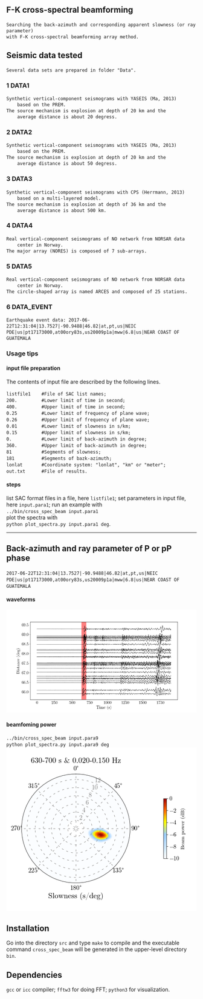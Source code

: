 ## F-K cross-spectral beamforming
    Searching the back-azimuth and corresponding apparent slowness (or ray parameter)    
    with F-K cross-spectral beamforming array method.
## Seismic data tested
    Several data sets are prepared in folder "Data".
### 1 DATA1
    Synthetic vertical-component seismograms with YASEIS (Ma, 2013)
        based on the PREM.
    The source mechanism is explosion at depth of 20 km and the
        average distance is about 20 degress.

### 2 DATA2
    Synthetic vertical-component seismograms with YASEIS (Ma, 2013)
        based on the PREM.
    The source mechanism is explosion at depth of 20 km and the
        average distance is about 50 degress.

### 3 DATA3
    Synthetic vertical-component seismograms with CPS (Herrmann, 2013)
        based on a multi-layered model.
    The source mechanism is explosion at depth of 36 km and the
        average distance is about 500 km.

### 4 DATA4
    Real vertical-component seismograms of NO network from NORSAR data
        center in Norway.
    The major array (NORES) is composed of 7 sub-arrays.

### 5 DATA5
    Real vertical-component seismograms of NO network from NORSAR data
        center in Norway.
    The circle-shaped array is named ARCES and composed of 25 stations.
    
### 6 DATA_EVENT
    Earthquake event data: 2017-06-22T12:31:04|13.7527|-90.9488|46.82|at,pt,us|NEIC PDE|us|pt17173000,at00ory83s,us20009p1a|mww|6.8|us|NEAR COAST OF GUATEMALA
    


### Usage tips
#### input file preparation
The contents of input file are described by the following lines.

`listfile1    #File of SAC list names;`    
`200.         #Lower limit of time in second;`    
`400.         #Upper limit of time in second;`    
`0.25         #Lower limit of frequency of plane wave;`    
`0.26         #Upper limit of frequency of plane wave;`    
`0.01         #Lower limit of slowness in s/km;`    
`0.15         #Upper limit of slowness in s/km;`    
`0.           #Lower limit of back-azimuth in degree;`    
`360.         #Upper limit of back-azimuth in degree;`    
`81           #Segments of slowness;`    
`181          #Segments of bazk-azimuth;`    
`lonlat       #Coordinate system: "lonlat", "km" or "meter";`    
`out.txt      #File of results.`

#### steps
list SAC format files in a file, here 
`listfile1`;
set parameters in input file, here 
`input.para1`;
run an example with    
`../bin/cross_spec_beam input.para1`    
plot the spectra with      
`python plot_spectra.py input.para1 deg`.


***
## Back-azimuth and ray parameter of P or pP phase
`2017-06-22T12:31:04|13.7527|-90.9488|46.82|at,pt,us|NEIC PDE|us|pt17173000,at00ory83s,us20009p1a|mww|6.8|us|NEAR COAST OF GUATEMALA`     

#### waveforms
![wave](https://github.com/geophydog/Beamforming_in_frequency_domain/blob/main/Data/images/wave.png)

#### beamfoming power
`../bin/cross_spec_beam input.para9`       
`python plot_spectra.py input.para9 deg`        
![beam](https://github.com/geophydog/Beamforming_in_frequency_domain/blob/main/Data/images/630-700.png)


## Installation
Go into the directory `src` and type `make` to compile and the executable
command `cross_spec_beam` will be generated in the upper-level directory `bin`.

## Dependencies
`gcc` or `icc` compiler;
`fftw3` for doing FFT;
`python3` for visualization.

